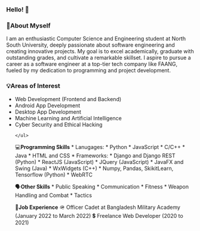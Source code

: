 ### Hello! 👋


<h3>📄<b>About Myself</b></h3>
<p>I am an enthusiastic Computer Science and Engineering student at North South University, deeply passionate about software engineering and creating innovative projects. My goal is to excel academically, graduate with outstanding grades, and cultivate a remarkable skillset. I aspire to pursue a career as a software engineer at a top-tier tech company like FAANG, fueled by my dedication to programming and project development. </p>

<h3>💡<b>Areas of Interest</b></h3>
    <ul>
        <li>Web Development (Frontend and Backend)</li>
        <li> Android App Development</li>
        <li>Desktop App Development</li>
        <li>Machine Learning and Artificial Intelligence</li>
        <li>Cyber Security and Ethical Hacking</li>
        
    </ul>


💻**Programming Skills**
    * Lanugages:
      * Python
      * JavaScript
      * C/C++
      * Java
      * HTML and CSS
    * Frameworks:
      * Django and Django REST (Python)
      * ReactJS (JavaScript)
      * JQuery (JavaScript)
      * JavaFX and Swing (Java)
      * WxWidgets (C++)
      * Numpy, Pandas, SkikitLearn, Tensorflow (Python)
      * WebRTC
      
🗣**Other Skills**
    * Public Speaking
    * Communication
    * Fitness
    * Weapon Handling and Combat
    * Tactics

💼**Job Experience**
    🪖 Officer Cadet at Bangladesh Military Academy (January 2022 to March 2022)
    💲 Freelance Web Developer (2020 to 2021)
